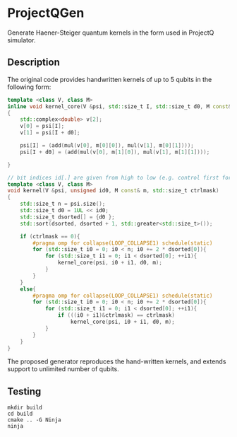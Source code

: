 # ProjectQGen

Generate Haener-Steiger quantum kernels in the form used in ProjectQ simulator.

## Description

The original code provides handwritten kernels of up to 5 qubits in the following form:

```c++
template <class V, class M>
inline void kernel_core(V &psi, std::size_t I, std::size_t d0, M const& m)
{
    std::complex<double> v[2];
    v[0] = psi[I];
    v[1] = psi[I + d0];

    psi[I] = (add(mul(v[0], m[0][0]), mul(v[1], m[0][1])));
    psi[I + d0] = (add(mul(v[0], m[1][0]), mul(v[1], m[1][1])));

}

// bit indices id[.] are given from high to low (e.g. control first for CNOT)
template <class V, class M>
void kernel(V &psi, unsigned id0, M const& m, std::size_t ctrlmask)
{
    std::size_t n = psi.size();
    std::size_t d0 = 1UL << id0;
    std::size_t dsorted[] = {d0 };
    std::sort(dsorted, dsorted + 1, std::greater<std::size_t>());

    if (ctrlmask == 0){
        #pragma omp for collapse(LOOP_COLLAPSE1) schedule(static)
        for (std::size_t i0 = 0; i0 < n; i0 += 2 * dsorted[0]){
            for (std::size_t i1 = 0; i1 < dsorted[0]; ++i1){
                kernel_core(psi, i0 + i1, d0, m);
            }
        }
    }
    else{
        #pragma omp for collapse(LOOP_COLLAPSE1) schedule(static)
        for (std::size_t i0 = 0; i0 < n; i0 += 2 * dsorted[0]){
            for (std::size_t i1 = 0; i1 < dsorted[0]; ++i1){
                if (((i0 + i1)&ctrlmask) == ctrlmask)
                    kernel_core(psi, i0 + i1, d0, m);
            }
        }
    }
}
```

The proposed generator reproduces the hand-written kernels, and extends support to unlimited number of qubits.

## Testing

```
mkdir build
cd build
cmake .. -G Ninja
ninja
```
